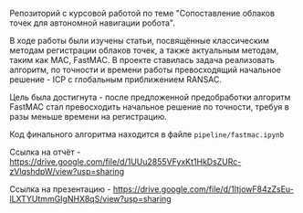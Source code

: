 Репозиторий с курсовой работой по теме "Сопоставление облаков точек для автономной навигации робота".

В ходе работы были изучены статьи, посвящённые классическим методам регистрации облаков точек, а также актуальным методам, таким как MAC, FastMAC. В проекте ставилась задача реализовать алгоритм, по точности и времени работы превосходящий начальное решение - ICP с глобальным приближением RANSAC.

Цель была достигнута - после предложенной предобработки алгоритм FastMAC стал превосходить начальное решение по точности, требуя в разы меньше времени на регистрацию.

Код финального алгоритма находится в файле `pipeline/fastmac.ipynb`

Ссылка на отчёт - https://drive.google.com/file/d/1UUu2855VFyxKt1HkDsZURc-zVlqshdpW/view?usp=sharing

Ссылка на презентацию - https://drive.google.com/file/d/1ItjowF84zZsEu-lLXTYUtmmGIgNHX8qS/view?usp=sharing